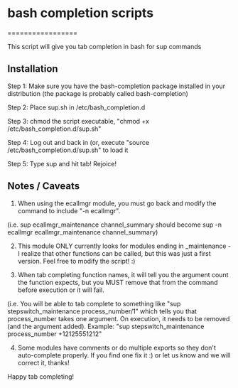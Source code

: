 # bash completion scripts
=================

This script will give you tab completion in bash for sup commands

## Installation

Step 1: Make sure you have the bash-completion package installed in your distribution (the package is probably called bash-completion)

Step 2: Place sup.sh in /etc/bash_completion.d

Step 3: chmod the script executable, "chmod +x /etc/bash_completion.d/sup.sh"

Step 4: Log out and back in (or, execute "source /etc/bash_completion.d/sup.sh" to load it

Step 5: Type sup and hit tab!  Rejoice!

## Notes / Caveats

1) When using the ecallmgr module, you must go back and modify the command to include "-n ecallmgr".  

(i.e. sup ecallmgr_maintenance channel_summary should become sup -n ecallmgr ecallmgr_maintenance channel_summary)

2) This module ONLY currently looks for modules ending in _maintenance - I realize that other functions can be called, but this was just a first version.  Feel free to modify the script! :) 

3) When tab completing function names, it will tell you the argument count the function expects, but you MUST remove that from the command before execution or it will fail.

(i.e. You will be able to tab complete to something like "sup stepswitch_maintenance process_number/1" which tells you that process_number takes one argument.  On execution, it needs to be removed (and the argument added).  Example:  "sup stepswitch_maintenance process_number +12125551212"

4) Some modules have comments or do multiple exports so they don't auto-complete properly.  If you find one fix it :) or let us know and we will correct it, thanks!

Happy tab completing!
